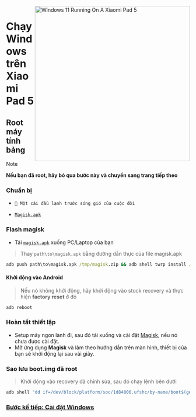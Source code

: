 <img align="right" src="https://raw.githubusercontent.com/erdilS/Port-Windows-11-Xiaomi-Pad-5/main/nabu.png" width="425" alt="Windows 11 Running On A Xiaomi Pad 5">

# Chạy Windows trên Xiaomi Pad 5

## Root máy tính bảng
> [!NOTE]
> **Nếu bạn đã root, hãy bỏ qua bước này và chuyển sang trang tiếp theo**

### Chuẩn bị
- ```🧠 Một cái đầu lạnh trước sóng gió của cuộc đời```

- [```Magisk.apk```](https://github.com/topjohnwu/Magisk/releases/latest)

### Flash magisk 
- Tải [`magisk.apk`](https://github.com/topjohnwu/Magisk/releases/latest) xuống PC/Laptop của bạn
> Thay `path\to\magisk.apk` bằng đường dẫn thực của file magisk.apk
```cmd
adb push path\to\magisk.apk /tmp/magisk.zip && adb shell twrp install /tmp/magisk.zip
```

#### Khởi động vào Android
> Nếu nó không khởi động, hãy khởi động vào stock recovery và thực hiện **factory reset** ở đó
```cmd
adb reboot
```

### Hoàn tất thiết lập
- Setup máy ngon lành đi, sau đó tải xuống và cài đặt [Magisk](https://github.com/topjohnwu/Magisk/releases/latest), nếu nó chưa được cài đặt.
- Mở ứng dụng **Magisk** và làm theo hướng dẫn trên màn hình, thiết bị của bạn sẽ khởi động lại sau vài giây.

### Sao lưu boot.img đã root
> Khởi động vào recovery đã chỉnh sửa, sau đó chạy lệnh bên dưới
```cmd
adb shell "dd if=/dev/block/platform/soc/1d84000.ufshc/by-name/boot$(getprop ro.boot.slot_suffix) of=/tmp/rooted_boot.img" && adb pull /tmp/rooted_boot.img
```

### [Bước kế tiếp: Cài đặt Windows](/guide/Vietnamese/3-install-vi.md)